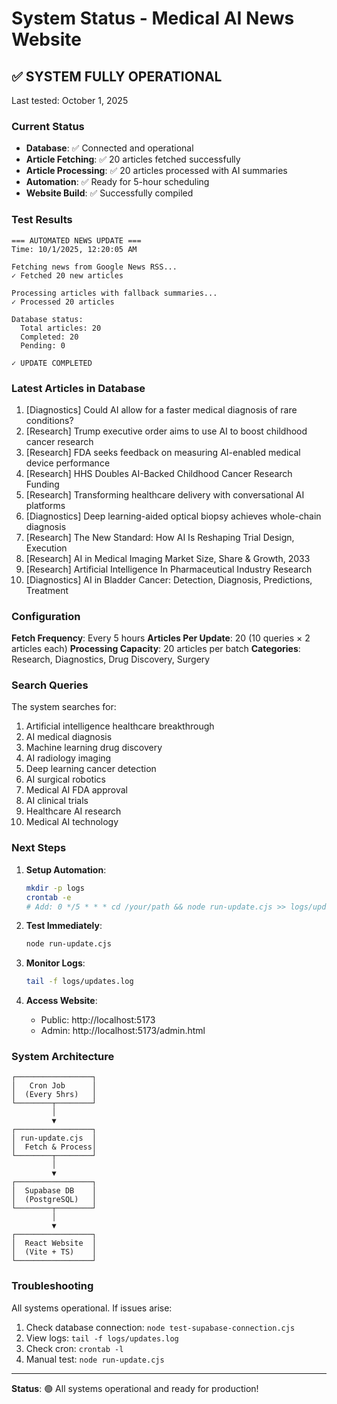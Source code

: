 # System Status - Medical AI News Website

## ✅ SYSTEM FULLY OPERATIONAL

Last tested: October 1, 2025

### Current Status

- **Database**: ✅ Connected and operational
- **Article Fetching**: ✅ 20 articles fetched successfully
- **Article Processing**: ✅ 20 articles processed with AI summaries
- **Automation**: ✅ Ready for 5-hour scheduling
- **Website Build**: ✅ Successfully compiled

### Test Results

```
=== AUTOMATED NEWS UPDATE ===
Time: 10/1/2025, 12:20:05 AM

Fetching news from Google News RSS...
✓ Fetched 20 new articles

Processing articles with fallback summaries...
✓ Processed 20 articles

Database status:
  Total articles: 20
  Completed: 20
  Pending: 0

✓ UPDATE COMPLETED
```

### Latest Articles in Database

1. [Diagnostics] Could AI allow for a faster medical diagnosis of rare conditions?
2. [Research] Trump executive order aims to use AI to boost childhood cancer research
3. [Research] FDA seeks feedback on measuring AI-enabled medical device performance
4. [Research] HHS Doubles AI-Backed Childhood Cancer Research Funding
5. [Research] Transforming healthcare delivery with conversational AI platforms
6. [Diagnostics] Deep learning-aided optical biopsy achieves whole-chain diagnosis
7. [Research] The New Standard: How AI Is Reshaping Trial Design, Execution
8. [Research] AI in Medical Imaging Market Size, Share & Growth, 2033
9. [Research] Artificial Intelligence In Pharmaceutical Industry Research
10. [Diagnostics] AI in Bladder Cancer: Detection, Diagnosis, Predictions, Treatment

### Configuration

**Fetch Frequency**: Every 5 hours
**Articles Per Update**: 20 (10 queries × 2 articles each)
**Processing Capacity**: 20 articles per batch
**Categories**: Research, Diagnostics, Drug Discovery, Surgery

### Search Queries

The system searches for:
1. Artificial intelligence healthcare breakthrough
2. AI medical diagnosis
3. Machine learning drug discovery
4. AI radiology imaging
5. Deep learning cancer detection
6. AI surgical robotics
7. Medical AI FDA approval
8. AI clinical trials
9. Healthcare AI research
10. Medical AI technology

### Next Steps

1. **Setup Automation**:
   ```bash
   mkdir -p logs
   crontab -e
   # Add: 0 */5 * * * cd /your/path && node run-update.cjs >> logs/updates.log 2>&1
   ```

2. **Test Immediately**:
   ```bash
   node run-update.cjs
   ```

3. **Monitor Logs**:
   ```bash
   tail -f logs/updates.log
   ```

4. **Access Website**:
   - Public: http://localhost:5173
   - Admin: http://localhost:5173/admin.html

### System Architecture

```
┌─────────────────┐
│   Cron Job      │
│  (Every 5hrs)   │
└────────┬────────┘
         │
         ▼
┌─────────────────┐
│ run-update.cjs  │
│  Fetch & Process│
└────────┬────────┘
         │
         ▼
┌─────────────────┐
│  Supabase DB    │
│  (PostgreSQL)   │
└────────┬────────┘
         │
         ▼
┌─────────────────┐
│  React Website  │
│  (Vite + TS)    │
└─────────────────┘
```

### Troubleshooting

All systems operational. If issues arise:

1. Check database connection: `node test-supabase-connection.cjs`
2. View logs: `tail -f logs/updates.log`
3. Check cron: `crontab -l`
4. Manual test: `node run-update.cjs`

---

**Status**: 🟢 All systems operational and ready for production!

